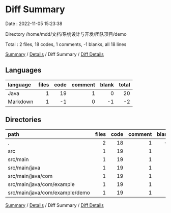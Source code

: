 # Diff Summary

Date : 2022-11-05 15:23:38

Directory /home/mdd/文档/系统设计与开发/团队项目/demo

Total : 2 files,  18 codes, 1 comments, -1 blanks, all 18 lines

[Summary](results.md) / [Details](details.md) / Diff Summary / [Diff Details](diff-details.md)

## Languages
| language | files | code | comment | blank | total |
| :--- | ---: | ---: | ---: | ---: | ---: |
| Java | 1 | 19 | 1 | 0 | 20 |
| Markdown | 1 | -1 | 0 | -1 | -2 |

## Directories
| path | files | code | comment | blank | total |
| :--- | ---: | ---: | ---: | ---: | ---: |
| . | 2 | 18 | 1 | -1 | 18 |
| src | 1 | 19 | 1 | 0 | 20 |
| src/main | 1 | 19 | 1 | 0 | 20 |
| src/main/java | 1 | 19 | 1 | 0 | 20 |
| src/main/java/com | 1 | 19 | 1 | 0 | 20 |
| src/main/java/com/example | 1 | 19 | 1 | 0 | 20 |
| src/main/java/com/example/demo | 1 | 19 | 1 | 0 | 20 |

[Summary](results.md) / [Details](details.md) / Diff Summary / [Diff Details](diff-details.md)